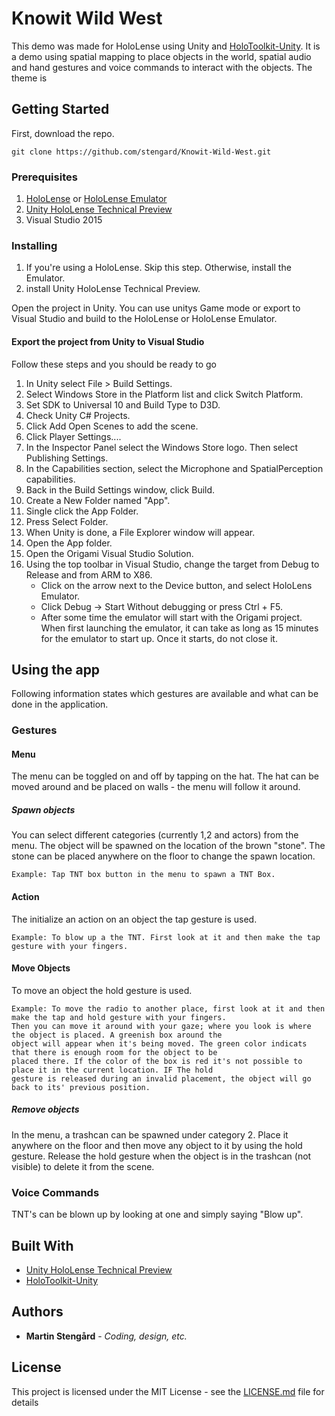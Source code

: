 # Knowit Wild West

This demo was made for HoloLense using Unity and [HoloToolkit-Unity](https://github.com/Microsoft/HoloToolkit-Unity "HoloToolkit-Unity"). It is a demo using spatial mapping to place objects in the world, spatial audio and hand gestures and voice commands to interact with the objects. The theme is

## Getting Started
First, download the repo.

```
git clone https://github.com/stengard/Knowit-Wild-West.git
```
### Prerequisites

1. [HoloLense](https://www.microsoft.com/microsoft-hololens/en-us "HoloLense") or [HoloLense Emulator](https://developer.microsoft.com/sv-se/windows/holographic/install_the_tools "HoloLense Emulator")
2. [Unity HoloLense Technical Preview](https://unity3d.com/partners/microsoft/hololens "Unity HoloLense Technical Preview")
3. Visual Studio 2015

### Installing

1. If you're using a HoloLense. Skip this step. Otherwise, install the Emulator.
2. install Unity HoloLense Technical Preview.

Open the project in Unity. You can use unitys Game mode or export to Visual Studio and build to the HoloLense or HoloLense Emulator.

#### Export the project from Unity to Visual Studio

Follow these steps and you should be ready to go

1. In Unity select File > Build Settings.
2. Select Windows Store in the Platform list and click Switch Platform.
3. Set SDK to Universal 10 and Build Type to D3D.
4. Check Unity C# Projects.
5. Click Add Open Scenes to add the scene.
6. Click Player Settings....
7. In the Inspector Panel select the Windows Store logo. Then select Publishing Settings.
8. In the Capabilities section, select the Microphone and SpatialPerception capabilities.
9. Back in the Build Settings window, click Build.
10. Create a New Folder named "App".
11. Single click the App Folder.
12. Press Select Folder.
13. When Unity is done, a File Explorer window will appear.
14. Open the App folder.
15. Open the Origami Visual Studio Solution.
16. Using the top toolbar in Visual Studio, change the target from Debug to Release and from ARM to X86.
    * Click on the arrow next to the Device button, and select HoloLens Emulator.
    * Click Debug -> Start Without debugging or press Ctrl + F5.
    * After some time the emulator will start with the Origami project. When first launching the emulator, it can take as long as 15 minutes for the emulator to start up. Once it starts, do not close it.



## Using the app

Following information states which gestures are available and what can be done in the application.

### Gestures

#### Menu
The menu can be toggled on and off by tapping on the hat. The hat can be moved around and be placed on walls - the menu will
follow it around.

##### Spawn objects
You can select different categories (currently 1,2 and actors) from the menu. The object will be spawned on the location of the
brown "stone". The stone can be placed anywhere on the floor to change the spawn location.

```
Example: Tap TNT box button in the menu to spawn a TNT Box.
```

#### Action
The initialize an action on an object the tap gesture is used.

```
Example: To blow up a the TNT. First look at it and then make the tap gesture with your fingers.
```

#### Move Objects
To move an object the hold gesture is used.
```
Example: To move the radio to another place, first look at it and then make the tap and hold gesture with your fingers.
Then you can move it around with your gaze; where you look is where the object is placed. A greenish box around the
object will appear when it's being moved. The green color indicats that there is enough room for the object to be
placed there. If the color of the box is red it's not possible to place it in the current location. IF The hold
gesture is released during an invalid placement, the object will go back to its' previous position.
```
##### Remove objects
In the menu, a trashcan can be spawned under category 2. Place it anywhere on the floor and then move any object to it by using the hold gesture. Release the hold gesture when the object is in the trashcan (not visible) to delete it from the scene.

### Voice Commands
TNT's can be blown up by looking at one and simply saying "Blow up".


## Built With
* [Unity HoloLense Technical Preview](https://unity3d.com/partners/microsoft/hololens "Unity HoloLense Technical Preview")
* [HoloToolkit-Unity](https://github.com/Microsoft/HoloToolkit-Unity "HoloToolkit-Unity")


## Authors

* **Martin Stengård** - *Coding, design, etc.*

## License

This project is licensed under the MIT License - see the [LICENSE.md](LICENSE.md) file for details
